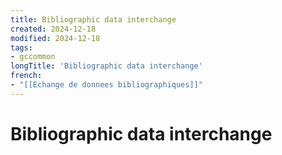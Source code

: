 ```yaml
---
title: Bibliographic data interchange
created: 2024-12-18
modified: 2024-12-18
tags:
- gccommon
longTitle: 'Bibliographic data interchange'
french:
- "[[Echange de donnees bibliographiques]]"
---
```

# Bibliographic data interchange
